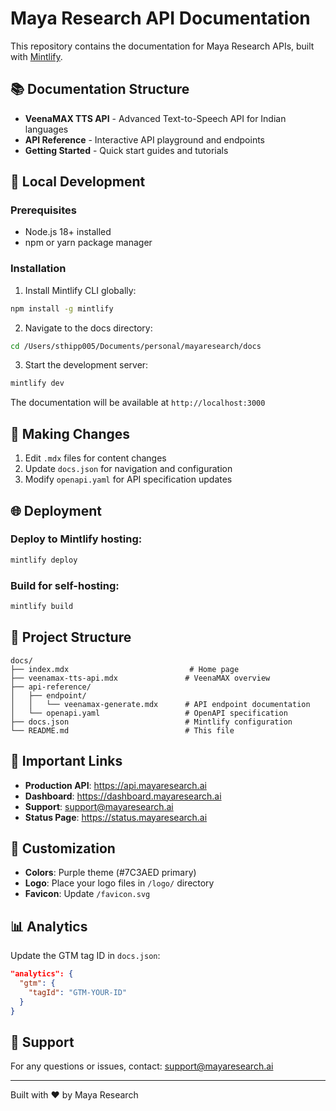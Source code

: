 # Maya Research API Documentation

This repository contains the documentation for Maya Research APIs, built with [Mintlify](https://mintlify.com).

## 📚 Documentation Structure

- **VeenaMAX TTS API** - Advanced Text-to-Speech API for Indian languages
- **API Reference** - Interactive API playground and endpoints
- **Getting Started** - Quick start guides and tutorials

## 🚀 Local Development

### Prerequisites

- Node.js 18+ installed
- npm or yarn package manager

### Installation

1. Install Mintlify CLI globally:
```bash
npm install -g mintlify
```

2. Navigate to the docs directory:
```bash
cd /Users/sthipp005/Documents/personal/mayaresearch/docs
```

3. Start the development server:
```bash
mintlify dev
```

The documentation will be available at `http://localhost:3000`

## 📝 Making Changes

1. Edit `.mdx` files for content changes
2. Update `docs.json` for navigation and configuration
3. Modify `openapi.yaml` for API specification updates

## 🌐 Deployment

### Deploy to Mintlify hosting:
```bash
mintlify deploy
```

### Build for self-hosting:
```bash
mintlify build
```

## 📁 Project Structure

```
docs/
├── index.mdx                           # Home page
├── veenamax-tts-api.mdx               # VeenaMAX overview
├── api-reference/
│   ├── endpoint/
│   │   └── veenamax-generate.mdx      # API endpoint documentation
│   └── openapi.yaml                   # OpenAPI specification
├── docs.json                          # Mintlify configuration
└── README.md                          # This file
```

## 🔗 Important Links

- **Production API**: https://api.mayaresearch.ai
- **Dashboard**: https://dashboard.mayaresearch.ai
- **Support**: support@mayaresearch.ai
- **Status Page**: https://status.mayaresearch.ai

## 🎨 Customization

- **Colors**: Purple theme (#7C3AED primary)
- **Logo**: Place your logo files in `/logo/` directory
- **Favicon**: Update `/favicon.svg`

## 📊 Analytics

Update the GTM tag ID in `docs.json`:
```json
"analytics": {
  "gtm": {
    "tagId": "GTM-YOUR-ID"
  }
}
```

## 🤝 Support

For any questions or issues, contact: support@mayaresearch.ai

---

Built with ❤️ by Maya Research